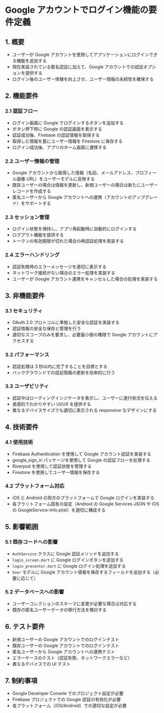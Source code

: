 # Google アカウントでログイン機能の要件定義

## 1. 概要

- ユーザーが Google アカウントを使用してアプリケーションにログインできる機能を追加する
- 現在実装されている匿名認証に加えて、Google アカウントでの認証オプションを提供する
- ログイン後のユーザー体験を向上させ、ユーザー情報の永続性を確保する

## 2. 機能要件

### 2.1 認証フロー

- ログイン画面に Google でログインするボタンを追加する
- ボタン押下時に Google の認証画面を表示する
- 認証成功後、Firebase の認証情報を取得する
- 取得した情報を基にユーザー情報を Firestore に保存する
- ログイン成功後、アプリのホーム画面に遷移する

### 2.2 ユーザー情報の管理

- Google アカウントから取得した情報（名前、メールアドレス、プロフィール画像 URL）をユーザーモデルに反映する
- 既存ユーザーの場合は情報を更新し、新規ユーザーの場合は新たにユーザーレコードを作成する
- 匿名ユーザーから Google アカウントへの連携（アカウントのアップグレード）をサポートする

### 2.3 セッション管理

- ログイン状態を保持し、アプリ再起動時に自動的にログインする
- ログアウト機能を提供する
- トークンの有効期限が切れた場合の再認証処理を実装する

### 2.4 エラーハンドリング

- 認証失敗時のエラーメッセージを適切に表示する
- ネットワーク接続がない場合のエラー処理を実装する
- ユーザーが Google アカウント連携をキャンセルした場合の処理を実装する

## 3. 非機能要件

### 3.1 セキュリティ

- OAuth 2.0 プロトコルに準拠した安全な認証を実装する
- 認証情報の安全な保存と管理を行う
- 適切なスコープのみを要求し、必要最小限の権限で Google アカウントにアクセスする

### 3.2 パフォーマンス

- 認証処理は 3 秒以内に完了することを目標とする
- バックグラウンドでの認証情報の更新を効率的に行う

### 3.3 ユーザビリティ

- 認証中はローディングインジケータを表示し、ユーザーに進行状況を伝える
- 直感的でわかりやすい UI/UX を提供する
- 異なるデバイスサイズでも適切に表示される responsive なデザインにする

## 4. 技術要件

### 4.1 使用技術

- Firebase Authentication を使用して Google アカウント認証を実装する
- google_sign_in パッケージを使用して Google の認証フローを処理する
- Riverpod を使用して認証状態を管理する
- Firestore を使用してユーザー情報を保存する

### 4.2 プラットフォーム対応

- iOS と Android の両方のプラットフォームで Google ログインを実装する
- 各プラットフォーム固有の設定（Android の Google Services JSON や iOS の GoogleService-Info.plist）を適切に構成する

## 5. 影響範囲

### 5.1 既存コードへの影響

- `AuthService` クラスに Google 認証メソッドを追加する
- `login_screen.dart` に Google ログインボタンを追加する
- `login_presenter.dart` に Google ログイン処理を追加する
- `User` モデルに Google アカウント情報を保存するフィールドを追加する（必要に応じて）

### 5.2 データベースへの影響

- ユーザーコレクションのスキーマに変更が必要な場合は対応する
- 既存の匿名ユーザーデータの移行方法を検討する

## 6. テスト要件

- 新規ユーザーの Google アカウントでのログインテスト
- 既存ユーザーの Google アカウントでのログインテスト
- 匿名ユーザーから Google アカウントへの連携テスト
- エラーケースのテスト（認証失敗、ネットワークエラーなど）
- 異なるデバイスでの UI テスト

## 7. 制約事項

- Google Developer Console でのプロジェクト設定が必要
- Firebase プロジェクトでの Google 認証の有効化が必要
- 各プラットフォーム（iOS/Android）での適切な設定が必要
